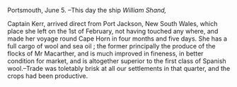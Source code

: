 Portsmouth, June 5. –This day the ship *William Shand,* Captain Kerr, arrived direct from Port Jackson, New South Wales, which place she left on the 1st of February, not having touched any where, and made her voyage round Cape Horn in four months and five days. She has a full cargo of wool and sea oil ; the former principally the produce of the flocks of Mr Macarther, and is much improved in fineness, in better condition for market, and is altogether superior to the first class of Spanish wool.–Trade was toletably brisk at all our settlements in that quarter, and the crops had been productive.